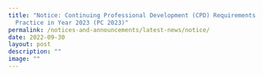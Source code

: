 ```yaml
---
title: "Notice: Continuing Professional Development (CPD) Requirements for
  Practice in Year 2023 (PC 2023)"
permalink: /notices-and-announcements/latest-news/notice/
date: 2022-09-30
layout: post
description: ""
image: ""
---
```

